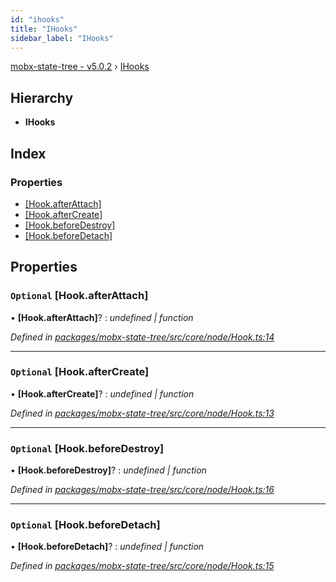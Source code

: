 ```yaml
---
id: "ihooks"
title: "IHooks"
sidebar_label: "IHooks"
---
```


[mobx-state-tree - v5.0.2](../index.md) › [IHooks](ihooks.md)

## Hierarchy

* **IHooks**

## Index

### Properties

* [[Hook.afterAttach]](ihooks.md#optional-[hook.afterattach])
* [[Hook.afterCreate]](ihooks.md#optional-[hook.aftercreate])
* [[Hook.beforeDestroy]](ihooks.md#optional-[hook.beforedestroy])
* [[Hook.beforeDetach]](ihooks.md#optional-[hook.beforedetach])

## Properties

### `Optional` [Hook.afterAttach]

• **[Hook.afterAttach]**? : *undefined | function*

*Defined in [packages/mobx-state-tree/src/core/node/Hook.ts:14](https://github.com/mobxjs/mobx-state-tree/blob/e6025cc3/packages/mobx-state-tree/src/core/node/Hook.ts#L14)*

___

### `Optional` [Hook.afterCreate]

• **[Hook.afterCreate]**? : *undefined | function*

*Defined in [packages/mobx-state-tree/src/core/node/Hook.ts:13](https://github.com/mobxjs/mobx-state-tree/blob/e6025cc3/packages/mobx-state-tree/src/core/node/Hook.ts#L13)*

___

### `Optional` [Hook.beforeDestroy]

• **[Hook.beforeDestroy]**? : *undefined | function*

*Defined in [packages/mobx-state-tree/src/core/node/Hook.ts:16](https://github.com/mobxjs/mobx-state-tree/blob/e6025cc3/packages/mobx-state-tree/src/core/node/Hook.ts#L16)*

___

### `Optional` [Hook.beforeDetach]

• **[Hook.beforeDetach]**? : *undefined | function*

*Defined in [packages/mobx-state-tree/src/core/node/Hook.ts:15](https://github.com/mobxjs/mobx-state-tree/blob/e6025cc3/packages/mobx-state-tree/src/core/node/Hook.ts#L15)*
